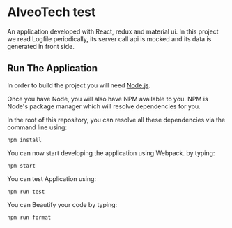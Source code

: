 # AlveoTech test

An application developed with React, redux and material ui. In this project we read Logfile periodically, its server call api is mocked and its data is generated in front side. 

## Run The Application

In order to build the project you will need [Node.js](https://nodejs.org/en/).

Once you have Node, you will also have NPM available to you. NPM is Node's
package manager which will resolve dependencies for you.

In the root of this repository, you can resolve all these dependencies via
the command line using:

    npm install
    
You can now start developing the application using Webpack. by typing:

    npm start

You can test Application using:

    npm run test
    
You can Beautify your code by typing:

    npm run format
